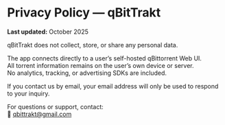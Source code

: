 # Privacy Policy — qBitTrakt

**Last updated:** October 2025

qBitTrakt does not collect, store, or share any personal data.

The app connects directly to a user’s self-hosted qBittorrent Web UI.  
All torrent information remains on the user’s own device or server.  
No analytics, tracking, or advertising SDKs are included.  

If you contact us by email, your email address will only be used to respond to your inquiry.

For questions or support, contact:  
📧 qbittrakt@gmail.com
